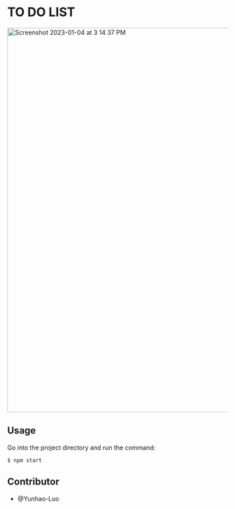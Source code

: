 # TO DO LIST

<img width="880" alt="Screenshot 2023-01-04 at 3 14 37 PM" src="https://user-images.githubusercontent.com/86722488/210667698-8e194dba-b0c5-4774-8cd0-9333cadc2fd4.png">

## Usage

Go into the project directory and run the command:
```
$ npm start
```

## Contributor

- @Yunhao-Luo
